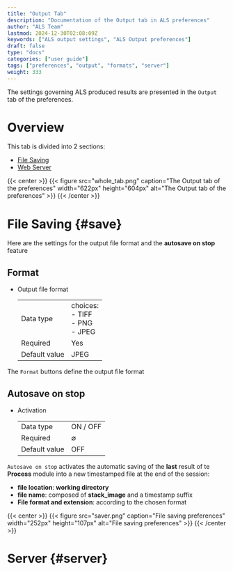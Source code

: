 ```yaml
---
title: "Output Tab"
description: "Documentation of the Output tab in ALS preferences"
author: "ALS Team"
lastmod: 2024-12-30T02:08:09Z
keywords: ["ALS output settings", "ALS Output preferences"]
draft: false
type: "docs"
categories: ["user guide"]
tags: ["preferences", "output", "formats", "server"]
weight: 333
---
```


The settings governing ALS produced results are presented in the `Output` tab of the preferences.

<div class="row">
<div class="col-md-4">

# Overview

This tab is divided into 2 sections:

- [File Saving](#save)
- [Web Server](#server)

</div>
<div class="col-md-8 d-flex align-items-center justify-content-center">
{{< center >}}
{{< figure src="whole_tab.png"
caption="The Output tab of the preferences"
width="622px"
height="604px"
alt="The Output tab of the preferences" >}}
{{< /center >}}

</div>
</div>

# File Saving {#save}

Here are the settings for the output file format and the **autosave on stop** feature

<div class="row">
<div class="col-md-8">

## Format

- Output file format

  |           |                                      |
  |-----------|--------------------------------------|
  |Data type  | choices:<br>- TIFF<br>- PNG<br>- JPEG |
  | Required  | Yes                                  |
  | Default value | JPEG                             |

The `Format` buttons define the output file format

## Autosave on stop

- Activation

  |           |          |
  |-----------|----------|
  |Data type  | ON / OFF |
  | Required  | ∅        |
  | Default value | OFF  |

`Autosave on stop` activates the automatic saving of the **last** result of te **Process** module into a new timestamped file 
at the end of the session:

- **file location**: **working directory**
- **file name**: composed of **stack_image** and a timestamp suffix
- **File format and extension**: according to the chosen format

</div>
<div class="col-md-4 d-flex align-items-center justify-content-center">

{{< center >}}
{{< figure src="saver.png"
caption="File saving preferences"
width="252px"
height="107px"
alt="File saving preferences" >}}
{{< /center >}}

</div>
</div>

# Server {#server}